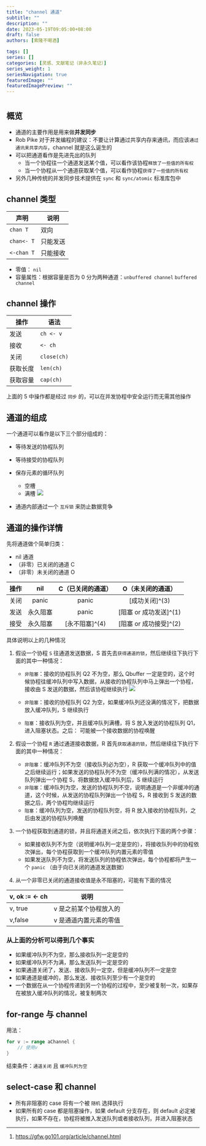 ```yaml
---
title: "channel 通道"
subtitle: ""
description: ""
date: 2023-05-19T09:05:00+08:00
draft: false
authors: [索隆不喝酒]

tags: []
series: []
categories: [灵感、文献笔记（非永久笔记）]
series_weight: 1
seriesNavigation: true
featuredImage: ""
featuredImagePreview: ""
---
```

<!--more-->
#

## 概览

- 通道的主要作用是用来做**并发同步**
- Rob Pike 对于并发编程的建议：不要让计算通过共享内存来通讯，而应该`通过通讯来共享内存`，channel 就是这么诞生的
- 可以把通道看作是先进先出的队列
	- 当一个协程往一个通道发送某个值，可以看作该协程`释放了一些值的所有权`
	- 当一个协程从一个通道获取某个值，可以看作协程`获得了一些值的所有权`
- 另外几种传统的并发同步技术提供在 `sync` 和 `sync/atomic` 标准库包中

## channel 类型

|声明|说明|
|-|-|
|`chan T`|双向|
|`chan<- T`|只能发送|
|`<-chan T`|只能接收|

- 零值： `nil`
- 容量属性：根据容量是否为 0 分为两种通道：`unbuffered channel` `buffered channel`

## channel 操作

|操作|语法|
|-|-|
|发送|`ch <- v`|
|接收|`<- ch`|
|关闭|`close(ch)`|
|获取长度|`len(ch)`|
|获取容量|`cap(ch)`|

上面的 5 中操作都是经过 `同步` 的，可以在并发协程中安全运行而无需其他操作

## 通道的组成

一个通道可以看作是以下三个部分组成的：
- 等待发送的协程队列
- 等待接受的协程队列
- 保存元素的循环队列
	- 空槽
	- 满槽
![](images/posts/Pasted%20image%2020230519094306.png)

- 通道内部通过一个 `互斥锁` 来防止数据竞争

## 通道的操作详情

先将通道做个简单归类：
- nil 通道
- （非零）已关闭的通道 C
- （非零）未关闭的通道 O

|操作|nil|C（已关闭的通道）|O（未关闭的通道）|
|:-:|:-:|:-:|:-:|
|关闭|panic|panic|[成功关闭]^(3)|
|发送|永久阻塞|panic|[阻塞 or 成功发送]^(1)|
|接受|永久阻塞|[永不阻塞]^(4)|[阻塞 or 成功接受]^(2)|

具体说明以上的几种情况
1. 假设一个协程 `S` 往通道发送数据，S 首先去`获得通道的锁`，然后继续往下执行下面的其中一种情况：

	- `非阻塞`：接收的协程队列 Q2 不为空，那么 Qbuffer 一定是空的，这个时候协程往缓冲队列中写入数据，从接收的协程队列中马上弹出一个协程，接收由 S 发送的数据，然后该协程继续执行
		![](images/posts/channel01%201.gif)

	- `非阻塞`：接收的协程队列 Q2 为空，如果缓冲队列还没满的情况下，把数据放入缓冲队列，S 继续执行
	- `阻塞`：接收队列为空，并且缓冲队列满槽，将 S 放入发送的协程队列 Q1，进入阻塞状态。之后： 可能被一个接收数据的协程唤醒

2. 假设一个协程 `R` 通过通道接收数据，R 首先`获取通道的锁`，然后继续往下执行下面的其中一种情况：

	- `非阻塞`：缓冲队列不为空（接收队列必为空），R 获取一个缓冲队列中的值之后继续运行；如果发送的协程队列不为空（缓冲队列满的情况），从发送队列弹出一个协程 S，将数据放入缓冲队列后，S 继续运行
	- `非阻塞`：缓冲队列为空，发送的协程队列不空，说明通道是一个非缓冲的通道，这个时候，从发送的协程队列弹出一个协程 S，R 接收到 S 发送的数据之后，两个协程均继续运行
	- `阻塞`：缓冲队列为空，发送的协程队列空，将 R 放入接收的协程队列，之后由发送的协程队列唤醒 

3. 一个协程获取到通道的锁，并且将通道关闭之后，依次执行下面的两个步骤：

	- 如果接收队列不为空（说明缓冲队列一定是空的），将接收队列中的协程依次弹出，每个协程获取到一个缓冲队列内置元素的零值
	- 如果发送队列不为空，将发送队列的协程依次弹出，每个协程都将产生一个 `panic` （由于向已关闭的通道发送数据）

4. 从一个非零已关闭的通道接收值是永不阻塞的，可能有下面的情况

|v, ok := <- ch|说明|
|-|-|
|v, true|v 是之前某个协程放入的|
|v,false|v 是通道内置元素的零值|

### 从上面的分析可以得到几个事实

- 如果缓冲队列不为空，那么接收队列一定是空的
- 如果缓冲队列不为满，那么发送队列一定是空的
- 如果通道关闭了，发送、接收队列一定空，但是缓冲队列不一定是空
- 如果通道是缓冲的，那么发送、接收队列至少有一个是空的
- 一个数据在从一个协程传递到另一个协程的过程中，至少被复制一次，如果存在被放入缓冲队列的情况，被复制两次

## for-range 与 channel

用法：
```go
for v := range aChannel {
	// 使用v
}
```
结束条件：`通道关闭` 且 `缓冲队列为空`

## select-case 和 channel

- 所有非阻塞的 case 将有一个被 `随机` 选择执行
- 如果所有的 case 都是阻塞操作，如果 default 分支存在，则 default 必定被执行，如果不存在，协程将被推入发送队列或者接收队列，并进入阻塞状态


---
1. https://gfw.go101.org/article/channel.html